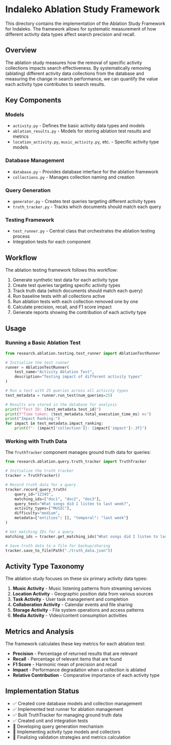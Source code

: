 # Indaleko Ablation Study Framework

This directory contains the implementation of the Ablation Study Framework for Indaleko. The framework allows for systematic measurement of how different activity data types affect search precision and recall.

## Overview

The ablation study measures how the removal of specific activity collections impacts search effectiveness. By systematically removing (ablating) different activity data collections from the database and measuring the change in search performance, we can quantify the value each activity type contributes to search results.

## Key Components

### Models

- `activity.py` - Defines the basic activity data types and models
- `ablation_results.py` - Models for storing ablation test results and metrics
- `location_activity.py`, `music_activity.py`, etc. - Specific activity type models

### Database Management

- `database.py` - Provides database interface for the ablation framework
- `collections.py` - Manages collection naming and creation

### Query Generation

- `generator.py` - Creates test queries targeting different activity types
- `truth_tracker.py` - Tracks which documents should match each query

### Testing Framework

- `test_runner.py` - Central class that orchestrates the ablation testing process
- Integration tests for each component

## Workflow

The ablation testing framework follows this workflow:

1. Generate synthetic test data for each activity type
2. Create test queries targeting specific activity types
3. Track truth data (which documents should match each query)
4. Run baseline tests with all collections active
5. Run ablation tests with each collection removed one by one
6. Calculate precision, recall, and F1 score impact
7. Generate reports showing the contribution of each activity type

## Usage

### Running a Basic Ablation Test

```python
from research.ablation.testing.test_runner import AblationTestRunner

# Initialize the test runner
runner = AblationTestRunner(
    test_name="Activity Ablation Test",
    description="Testing impact of different activity types"
)

# Run a test with 25 queries across all activity types
test_metadata = runner.run_test(num_queries=25)

# Results are stored in the database for analysis
print(f"Test ID: {test_metadata.test_id}")
print(f"Time taken: {test_metadata.total_execution_time_ms} ms")
print("Impact Ranking:")
for impact in test_metadata.impact_ranking:
    print(f"- {impact['collection']}: {impact['impact']:.3f}")
```

### Working with Truth Data

The `TruthTracker` component manages ground truth data for queries:

```python
from research.ablation.query.truth_tracker import TruthTracker

# Initialize the truth tracker
tracker = TruthTracker()

# Record truth data for a query
tracker.record_query_truth(
    query_id="12345",
    matching_ids=["doc1", "doc2", "doc3"],
    query_text="What songs did I listen to last week?",
    activity_types=["MUSIC"],
    difficulty="medium",
    metadata={"entities": [], "temporal": "last week"}
)

# Get matching IDs for a query
matching_ids = tracker.get_matching_ids("What songs did I listen to last week?")

# Save truth data to a file for backup/sharing
tracker.save_to_file(Path("./truth_data.json"))
```

## Activity Type Taxonomy

The ablation study focuses on these six primary activity data types:

1. **Music Activity** - Music listening patterns from streaming services
2. **Location Activity** - Geographic position data from various sources
3. **Task Activity** - User task management and completion
4. **Collaboration Activity** - Calendar events and file sharing
5. **Storage Activity** - File system operations and access patterns
6. **Media Activity** - Video/content consumption activities

## Metrics and Analysis

The framework calculates these key metrics for each ablation test:

- **Precision** - Percentage of returned results that are relevant
- **Recall** - Percentage of relevant items that are found
- **F1 Score** - Harmonic mean of precision and recall
- **Impact** - Performance degradation when a collection is ablated
- **Relative Contribution** - Comparative importance of each activity type

## Implementation Status

- ✅ Created core database models and collection management
- ✅ Implemented test runner for ablation management
- ✅ Built TruthTracker for managing ground truth data
- ✅ Created unit and integration tests
- 🔄 Developing query generation mechanism
- 🔄 Implementing activity type models and collectors
- 🔄 Finalizing validation strategies and metrics calculation
